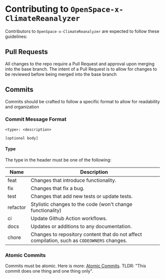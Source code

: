# Contributing to `OpenSpace-x-ClimateReanalyzer`
Contributors to `OpenSpace-x-ClimateReanalyzer` are expected to follow these guidelines:

## Pull Requests
All changes to the repo require a Pull Request and approval upon merging into the base branch. The intent of a Pull Request is to allow for changes to be reviewed before being merged into the base branch

## Commits
Commits should be crafted to follow a specific format to allow for readability and organization

### Commit Message Format
```
<type>: <description>

[optional body]
```

#### Type
The type in the header must be one of the following:

|Name|Description|
|-|-|
|feat|Changes that introduce functionality.|
|fix|Changes that fix a bug.|
|test|Changes that add new tests or update tests.|
|refactor|Stylistic changes to the code (won't change functionality)|
|ci|Update Github Action workflows.|
|docs|Updates or additions to any documentation.|
|chore|Changes to repository content that do not affect compilation, such as `CODEOWNERS` changes.|

### Atomic Commits
Commits must be atomic. Here is more: [Atomic Commits](https://en.wikipedia.org/wiki/Atomic_commit). TLDR: "This commit does one thing and one thing only".

